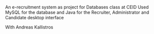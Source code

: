 An e-recruitment system as project for Databases class at CEID
Used MySQL for the database and Java for the Recruiter, Administrator and Candidate desktop interface

With Andreas Kallistros
